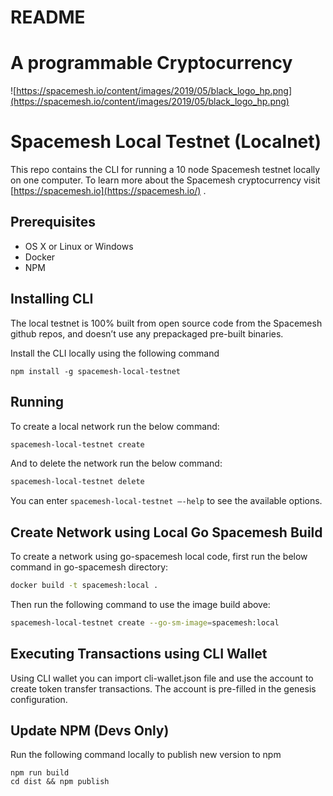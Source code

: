 # README

# A programmable Cryptocurrency

![https://spacemesh.io/content/images/2019/05/black_logo_hp.png](https://spacemesh.io/content/images/2019/05/black_logo_hp.png)

# Spacemesh Local Testnet (Localnet)

This repo contains the CLI for running a 10 node Spacemesh testnet locally on one computer. To learn more about the Spacemesh cryptocurrency visit [https://spacemesh.io](https://spacemesh.io/) .

## Prerequisites

- OS X or Linux or Windows
- Docker
- NPM

## Installing CLI

The local testnet is 100% built from open source code from the Spacemesh github repos, and doesn’t use any prepackaged pre-built binaries.

Install the CLI locally using the following command

```
npm install -g spacemesh-local-testnet
```

## Running

To create a local network run the below command:

```bash
spacemesh-local-testnet create
```

And to delete the network run the below command:

```bash
spacemesh-local-testnet delete
```

You can enter `spacemesh-local-testnet —-help` to see the available options. 

## Create Network using Local Go Spacemesh Build

To create a network using go-spacemesh local code, first run the below command in go-spacemesh directory:

```bash
docker build -t spacemesh:local .
```

Then run the following command to use the image build above:

```bash
spacemesh-local-testnet create --go-sm-image=spacemesh:local
```

## Executing Transactions using CLI Wallet

Using CLI wallet you can import cli-wallet.json file and use the account to create token transfer transactions. The account is pre-filled in the genesis configuration.

## Update NPM (Devs Only)

Run the following command locally to publish new version to npm

```
npm run build
cd dist && npm publish
```